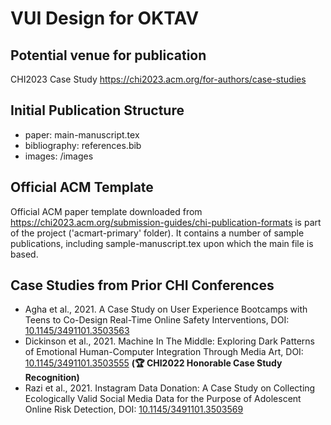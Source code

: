 # VUI Design for OKTAV

## Potential venue for publication
CHI2023 Case Study https://chi2023.acm.org/for-authors/case-studies

## Initial Publication Structure

- paper: main-manuscript.tex
- bibliography: references.bib
- images: /images

## Official ACM Template

Official ACM paper template downloaded from https://chi2023.acm.org/submission-guides/chi-publication-formats is part of the project ('acmart-primary' folder). It contains a number of sample publications, including sample-manuscript.tex upon which the main file is based.

## Case Studies from Prior CHI Conferences

- Agha et al., 2021. A Case Study on User Experience Bootcamps with Teens to Co-Design Real-Time Online Safety Interventions, DOI: [10.1145/3491101.3503563](https://doi.org/10.1145/3491101.3503563)
- Dickinson et al., 2021. Machine In The Middle: Exploring Dark Patterns of Emotional Human-Computer Integration Through Media Art, DOI: [10.1145/3491101.3503555](https://doi.org/10.1145/3491101.3503555) **(🏆 CHI2022 Honorable Case Study Recognition)**
- Razi et al., 2021. Instagram Data Donation: A Case Study on Collecting Ecologically Valid Social Media Data for the Purpose of Adolescent Online Risk Detection, DOI: [10.1145/3491101.3503569](https://doi.org/10.1145/3491101.3503569)
